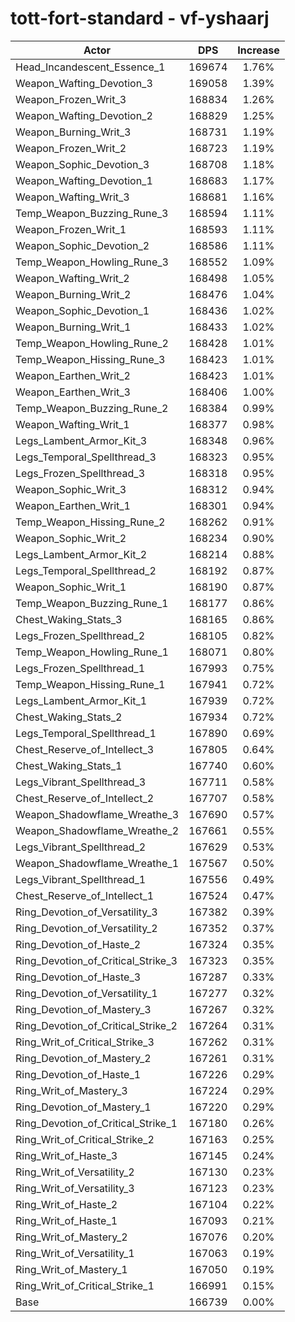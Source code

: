 # tott-fort-standard - vf-yshaarj
| Actor | DPS | Increase |
|---|:---:|:---:|
|Head_Incandescent_Essence_1|169674|1.76%|
|Weapon_Wafting_Devotion_3|169058|1.39%|
|Weapon_Frozen_Writ_3|168834|1.26%|
|Weapon_Wafting_Devotion_2|168829|1.25%|
|Weapon_Burning_Writ_3|168731|1.19%|
|Weapon_Frozen_Writ_2|168723|1.19%|
|Weapon_Sophic_Devotion_3|168708|1.18%|
|Weapon_Wafting_Devotion_1|168683|1.17%|
|Weapon_Wafting_Writ_3|168681|1.16%|
|Temp_Weapon_Buzzing_Rune_3|168594|1.11%|
|Weapon_Frozen_Writ_1|168593|1.11%|
|Weapon_Sophic_Devotion_2|168586|1.11%|
|Temp_Weapon_Howling_Rune_3|168552|1.09%|
|Weapon_Wafting_Writ_2|168498|1.05%|
|Weapon_Burning_Writ_2|168476|1.04%|
|Weapon_Sophic_Devotion_1|168436|1.02%|
|Weapon_Burning_Writ_1|168433|1.02%|
|Temp_Weapon_Howling_Rune_2|168428|1.01%|
|Temp_Weapon_Hissing_Rune_3|168423|1.01%|
|Weapon_Earthen_Writ_2|168423|1.01%|
|Weapon_Earthen_Writ_3|168406|1.00%|
|Temp_Weapon_Buzzing_Rune_2|168384|0.99%|
|Weapon_Wafting_Writ_1|168377|0.98%|
|Legs_Lambent_Armor_Kit_3|168348|0.96%|
|Legs_Temporal_Spellthread_3|168323|0.95%|
|Legs_Frozen_Spellthread_3|168318|0.95%|
|Weapon_Sophic_Writ_3|168312|0.94%|
|Weapon_Earthen_Writ_1|168301|0.94%|
|Temp_Weapon_Hissing_Rune_2|168262|0.91%|
|Weapon_Sophic_Writ_2|168234|0.90%|
|Legs_Lambent_Armor_Kit_2|168214|0.88%|
|Legs_Temporal_Spellthread_2|168192|0.87%|
|Weapon_Sophic_Writ_1|168190|0.87%|
|Temp_Weapon_Buzzing_Rune_1|168177|0.86%|
|Chest_Waking_Stats_3|168165|0.86%|
|Legs_Frozen_Spellthread_2|168105|0.82%|
|Temp_Weapon_Howling_Rune_1|168071|0.80%|
|Legs_Frozen_Spellthread_1|167993|0.75%|
|Temp_Weapon_Hissing_Rune_1|167941|0.72%|
|Legs_Lambent_Armor_Kit_1|167939|0.72%|
|Chest_Waking_Stats_2|167934|0.72%|
|Legs_Temporal_Spellthread_1|167890|0.69%|
|Chest_Reserve_of_Intellect_3|167805|0.64%|
|Chest_Waking_Stats_1|167740|0.60%|
|Legs_Vibrant_Spellthread_3|167711|0.58%|
|Chest_Reserve_of_Intellect_2|167707|0.58%|
|Weapon_Shadowflame_Wreathe_3|167690|0.57%|
|Weapon_Shadowflame_Wreathe_2|167661|0.55%|
|Legs_Vibrant_Spellthread_2|167629|0.53%|
|Weapon_Shadowflame_Wreathe_1|167567|0.50%|
|Legs_Vibrant_Spellthread_1|167556|0.49%|
|Chest_Reserve_of_Intellect_1|167524|0.47%|
|Ring_Devotion_of_Versatility_3|167382|0.39%|
|Ring_Devotion_of_Versatility_2|167352|0.37%|
|Ring_Devotion_of_Haste_2|167324|0.35%|
|Ring_Devotion_of_Critical_Strike_3|167323|0.35%|
|Ring_Devotion_of_Haste_3|167287|0.33%|
|Ring_Devotion_of_Versatility_1|167277|0.32%|
|Ring_Devotion_of_Mastery_3|167267|0.32%|
|Ring_Devotion_of_Critical_Strike_2|167264|0.31%|
|Ring_Writ_of_Critical_Strike_3|167262|0.31%|
|Ring_Devotion_of_Mastery_2|167261|0.31%|
|Ring_Devotion_of_Haste_1|167226|0.29%|
|Ring_Writ_of_Mastery_3|167224|0.29%|
|Ring_Devotion_of_Mastery_1|167220|0.29%|
|Ring_Devotion_of_Critical_Strike_1|167180|0.26%|
|Ring_Writ_of_Critical_Strike_2|167163|0.25%|
|Ring_Writ_of_Haste_3|167145|0.24%|
|Ring_Writ_of_Versatility_2|167130|0.23%|
|Ring_Writ_of_Versatility_3|167123|0.23%|
|Ring_Writ_of_Haste_2|167104|0.22%|
|Ring_Writ_of_Haste_1|167093|0.21%|
|Ring_Writ_of_Mastery_2|167076|0.20%|
|Ring_Writ_of_Versatility_1|167063|0.19%|
|Ring_Writ_of_Mastery_1|167050|0.19%|
|Ring_Writ_of_Critical_Strike_1|166991|0.15%|
|Base|166739|0.00%|
